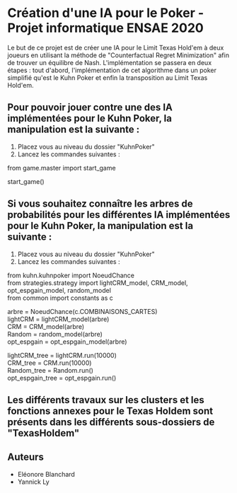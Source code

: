# Création d'une IA pour le Poker - Projet informatique ENSAE 2020

Le but de ce projet est de créer une IA pour le Limit Texas Hold'em à deux joueurs en utilisant la méthode de "Counterfactual Regret Minimization" afin de trouver un équilibre de Nash.
L'implémentation se passera en deux étapes : tout d'abord, l'implémentation de cet algorithme dans un poker simplifié qu'est le Kuhn Poker et enfin la transposition au Limit Texas Hold'em.

## Pour pouvoir jouer contre une des IA implémentées pour le Kuhn Poker, la manipulation est la suivante :

1. Placez vous au niveau du dossier "KuhnPoker"
2. Lancez les commandes suivantes :

from game.master import start_game

start_game()

## Si vous souhaitez connaître les arbres de probabilités pour les différentes IA implémentées pour le Kuhn Poker, la manipulation est la suivante :

1. Placez vous au niveau du dossier "KuhnPoker"
2. Lancez les commandes suivantes : 

from kuhn.kuhnpoker import NoeudChance  
from strategies.strategy import lightCRM_model, CRM_model, opt_espgain_model, random_model  
from common import constants as c  

arbre = NoeudChance(c.COMBINAISONS_CARTES)  
lightCRM = lightCRM_model(arbre)  
CRM = CRM_model(arbre)  
Random = random_model(arbre)  
opt_espgain = opt_espgain_model(arbre)  

lightCRM_tree = lightCRM.run(10000)  
CRM_tree = CRM.run(10000)  
Random_tree = Random.run()  
opt_espgain_tree = opt_espgain.run()  

## Les différents travaux sur les clusters et les fonctions annexes pour le Texas Holdem sont présents dans les différents sous-dossiers de "TexasHoldem"

## Auteurs

* Eléonore Blanchard
* Yannick Ly

